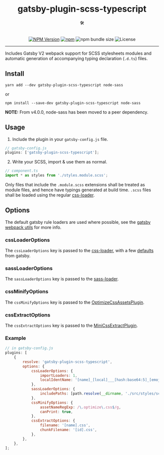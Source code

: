 <div align="center">
  <h1>gatsby-plugin-scss-typescript</h1>
  🛠️
</div>

<br />

<p align="center">
    <!-- <a href="https://circleci.com/gh/Debens/gatsby-plugin-scss-typescript"><img src="https://circleci.com/gh/Debens/gatsby-plugin-scss-typescript.svg?style=shield&circle-token=2d506be7c3ec07e440056881ce5c376f7618f214)" alt="CircleCI"/></a> -->
    <a href="https://www.npmjs.com/package/gatsby-plugin-scss-typescript"><img src="https://img.shields.io/npm/v/gatsby-plugin-scss-typescript.svg" alt="NPM Version" /></a>
    <a href="https://www.npmjs.com/package/gatsby-plugin-scss-typescript"><img src="https://img.shields.io/npm/dw/gatsby-plugin-scss-typescript.svg" alt="npm" /></a>
    <img src="https://img.shields.io/bundlephobia/min/gatsby-plugin-scss-typescript.svg" alt="npm bundle size" />
    <img src="https://img.shields.io/npm/l/gatsby-plugin-scss-typescript.svg" alt="License" />
</p>

<hr />

Includes Gatsby V2 webpack support for SCSS stylesheets modules and automatic generation of accompanying typing declaration (`.d.ts`) files.

## Install

`yarn add --dev gatsby-plugin-scss-typescript node-sass`

or

`npm install --save-dev gatsby-plugin-scss-typescript node-sass`

**NOTE:** From v4.0.0, node-sass has been moved to a peer dependency.

## Usage

1.  Include the plugin in your `gatsby-config.js` file.

```javascript
// gatsby-config.js
plugins: ['gatsby-plugin-scss-typescript'];
```

2.  Write your SCSS, import & use them as normal.

```javascript
// component.ts
import * as styles from './styles.module.scss';
```

Only files that include the `.module.scss` extensions shall be treated as module files, and hence have typings generated at build time. `.scss` files shall be loaded using the regular [css-loader](https://github.com/webpack-contrib/css-loader).

## Options

The default gatsby rule loaders are used where possible, see the [gatsby webpack utils](https://github.com/gatsbyjs/gatsby/blob/0deda7b5646b3eb8db1b1873faf13553311c4878/packages/gatsby/src/utils/webpack-utils.js) for more info.

### cssLoaderOptions

The `cssLoaderOptions` key is passed to the [css-loader](https://github.com/webpack-contrib/css-loader), with a few [defaults](https://github.com/gatsbyjs/gatsby/blob/0deda7b5646b3eb8db1b1873faf13553311c4878/packages/gatsby/src/utils/webpack-utils.js#L392-L403) from gatsby.

### sassLoaderOptions

The `sassLoaderOptions` key is passed to the [sass-loader](https://github.com/webpack-contrib/sass-loader).

### cssMinifyOptions

The `cssMinifyOptions` key is passed to the [OptimizeCssAssetsPlugin](https://github.com/NMFR/optimize-css-assets-webpack-plugin).

### cssExtractOptions

The `cssExtractOptions` key is passed to the [MiniCssExtractPlugin](https://github.com/gatsbyjs/gatsby/blob/0deda7b5646b3eb8db1b1873faf13553311c4878/packages/gatsby/src/utils/webpack-utils.js#L482-L487).

### Example

```javascript
// in gatsby-config.js
plugins: [
    {
        resolve: 'gatsby-plugin-scss-typescript',
        options: {
            cssLoaderOptions: {
                importLoaders: 1,
                localIdentName: '[name]_[local]___[hash:base64:5]_[emoji:1]',
            },
            sassLoaderOptions: {
                includePaths: [path.resolve(__dirname, './src/styles/scss')],
            },
            cssMinifyOptions: {
                assetNameRegExp: /\.optimize\.css$/g,
                canPrint: true,
            },
            cssExtractOptions: {
                filename: '[name].css',
                chunkFilename: '[id].css',
            },
        },
    },
];
```
